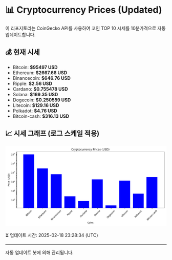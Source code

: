
# 📊 Cryptocurrency Prices (Updated)

이 리포지토리는 CoinGecko API를 사용하여 코인 TOP 10 시세를 10분가격으로 자동 업데이트합니다.

## 💰 현재 시세
- Bitcoin: **$95497 USD**
- Ethereum: **$2667.66 USD**
- Binancecoin: **$646.76 USD**
- Ripple: **$2.56 USD**
- Cardano: **$0.755478 USD**
- Solana: **$169.35 USD**
- Dogecoin: **$0.250559 USD**
- Litecoin: **$129.16 USD**
- Polkadot: **$4.76 USD**
- Bitcoin-cash: **$316.13 USD**

## 📈 시세 그래프 (로그 스케일 적용)
![Crypto Prices](crypto_prices.png)

⏳ 업데이트 시간: 2025-02-18 23:28:34 (UTC)

---
자동 업데이트 봇에 의해 관리됩니다.
